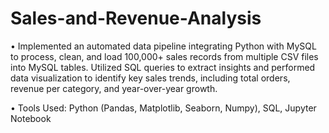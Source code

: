 # Sales-and-Revenue-Analysis
• Implemented an automated data pipeline integrating Python with MySQL to process, clean, and load 100,000+ sales
records from multiple CSV files into MySQL tables. Utilized SQL queries to extract insights and performed data
visualization to identify key sales trends, including total orders, revenue per category, and year-over-year growth.

• Tools Used: Python (Pandas, Matplotlib, Seaborn, Numpy), SQL, Jupyter Notebook
